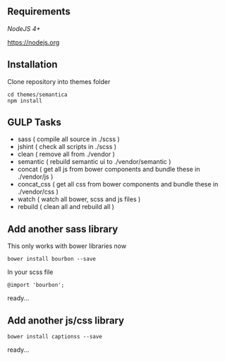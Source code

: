 ## Requirements

*NodeJS 4+*

https://nodejs.org

## Installation

Clone repository into themes folder

```
cd themes/semantica
npm install
```
## GULP Tasks

- sass ( compile all source in ./scss )
- jshint ( check all scripts in ./scss )
- clean ( remove all from ./vendor )
- semantic ( rebuild semantic ui to ./vendor/semantic )
- concat ( get all js from bower components and bundle these in ./vendor/js )
- concat_css ( get all css from bower components and bundle these in ./vendor/css )
- watch ( watch all bower, scss and js files )
- rebuild ( clean all and rebuild all )

## Add another sass library

This only works with bower libraries now

```
bower install bourbon --save 
```

In your scss file
```
@import 'bourbon';
```
ready...

## Add another js/css library

```
bower install captionss --save 
```

ready...
